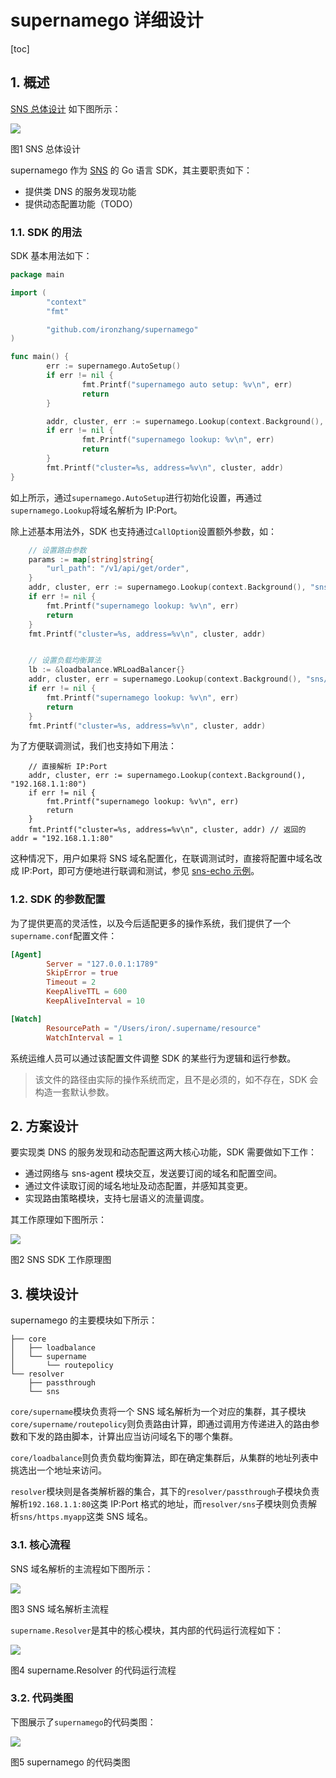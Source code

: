 # supernamego 详细设计

[toc]

## 1. 概述

[SNS 总体设计](https://github.com/ironzhang/sns/blob/master/docs/design_cn.md) 如下图所示：

![](./diagram/architecture.png)

图1 SNS 总体设计

supernamego 作为 [SNS](https://github.com/ironzhang/sns) 的 Go 语言 SDK，其主要职责如下：

* 提供类 DNS 的服务发现功能
* 提供动态配置功能（TODO）

### 1.1. SDK 的用法

SDK 基本用法如下：

```go
package main

import (
        "context"
        "fmt"

        "github.com/ironzhang/supernamego"
)

func main() {
        err := supernamego.AutoSetup()
        if err != nil {
                fmt.Printf("supernamego auto setup: %v\n", err)
                return
        }

        addr, cluster, err := supernamego.Lookup(context.Background(), "sns/https.myapp")
        if err != nil {
                fmt.Printf("supernamego lookup: %v\n", err)
                return
        }
        fmt.Printf("cluster=%s, address=%v\n", cluster, addr)
}
```

如上所示，通过`supernamego.AutoSetup`进行初始化设置，再通过`supernamego.Lookup`将域名解析为 IP:Port。

除上述基本用法外，SDK 也支持通过`CallOption`设置额外参数，如：

```go
	// 设置路由参数
	params := map[string]string{
		"url_path": "/v1/api/get/order",
	}
	addr, cluster, err := supernamego.Lookup(context.Background(), "sns/https.myapp", supernamego.SetRouteParams(params))
	if err != nil {
		fmt.Printf("supernamego lookup: %v\n", err)
		return
	}
	fmt.Printf("cluster=%s, address=%v\n", cluster, addr)


	// 设置负载均衡算法
	lb := &loadbalance.WRLoadBalancer{}
	addr, cluster, err = supernamego.Lookup(context.Background(), "sns/https.myapp", supernamego.SetLoadBalancer(lb))
	if err != nil {
		fmt.Printf("supernamego lookup: %v\n", err)
		return
	}
	fmt.Printf("cluster=%s, address=%v\n", cluster, addr)
```

为了方便联调测试，我们也支持如下用法：

```
	// 直接解析 IP:Port
	addr, cluster, err := supernamego.Lookup(context.Background(), "192.168.1.1:80")
	if err != nil {
		fmt.Printf("supernamego lookup: %v\n", err)
		return
	}
	fmt.Printf("cluster=%s, address=%v\n", cluster, addr) // 返回的 addr = "192.168.1.1:80"
```

这种情况下，用户如果将 SNS 域名配置化，在联调测试时，直接将配置中域名改成 IP:Port，即可方便地进行联调和测试，参见 [sns-echo 示例](../examples/sns-echo/client/main.go)。

### 1.2. SDK 的参数配置

为了提供更高的灵活性，以及今后适配更多的操作系统，我们提供了一个`supername.conf`配置文件：

```toml
[Agent]
        Server = "127.0.0.1:1789"
        SkipError = true
        Timeout = 2
        KeepAliveTTL = 600
        KeepAliveInterval = 10

[Watch]
        ResourcePath = "/Users/iron/.supername/resource"
        WatchInterval = 1
```

系统运维人员可以通过该配置文件调整 SDK 的某些行为逻辑和运行参数。

> 该文件的路径由实际的操作系统而定，且不是必须的，如不存在，SDK 会构造一套默认参数。

## 2. 方案设计

要实现类 DNS 的服务发现和动态配置这两大核心功能，SDK 需要做如下工作：

* 通过网络与 sns-agent 模块交互，发送要订阅的域名和配置空间。
* 通过文件读取订阅的域名地址及动态配置，并感知其变更。
* 实现路由策略模块，支持七层语义的流量调度。

其工作原理如下图所示：

![](./diagram/agent-sdk-arch.png)

图2 SNS SDK 工作原理图

## 3. 模块设计

supernamego 的主要模块如下所示：

```
├── core
│   ├── loadbalance
│   └── supername
│       └── routepolicy
└── resolver
    ├── passthrough
    └── sns
```

`core/supername`模块负责将一个 SNS 域名解析为一个对应的集群，其子模块`core/supername/routepolicy`则负责路由计算，即通过调用方传递进入的路由参数和下发的路由脚本，计算出应当访问域名下的哪个集群。

`core/loadbalance`则负责负载均衡算法，即在确定集群后，从集群的地址列表中挑选出一个地址来访问。

`resolver`模块则是各类解析器的集合，其下的`resolver/passthrough`子模块负责解析`192.168.1.1:80`这类 IP:Port 格式的地址，而`resolver/sns`子模块则负责解析`sns/https.myapp`这类 SNS 域名。

### 3.1. 核心流程

SNS 域名解析的主流程如下图所示：

![](./diagram/lookup-proc.png)

图3 SNS 域名解析主流程

`supername.Resolver`是其中的核心模块，其内部的代码运行流程如下：

![](./diagram/resolve-proc.png)

图4 supername.Resolver 的代码运行流程

### 3.2. 代码类图

下图展示了`supernamego`的代码类图：

![](./diagram/supernamego-class.png)

图5 supernamego 的代码类图

